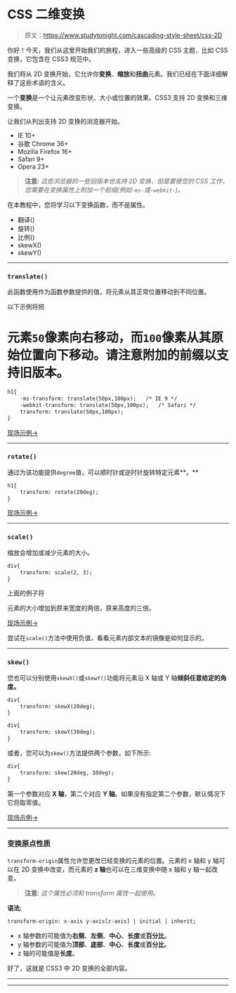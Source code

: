 # CSS 二维变换

> 原文：<https://www.studytonight.com/cascading-style-sheet/css-2D>

你好！今天，我们从这里开始我们的旅程，进入一些高级的 CSS 主题，比如 CSS 变换，它包含在 CSS3 规范中。

我们将从 2D 变换开始，它允许你**变换**、**缩放**和**扭曲**元素。我们已经在下面详细解释了这些术语的含义。

一个**变换**是一个让元素改变形状、大小或位置的效果。CSS3 支持 2D 变换和三维变换。

让我们从列出支持 2D 变换的浏览器开始。

*   IE 10+
*   谷歌 Chrome 36+
*   Mozilla Firefox 16+
*   Safari 9+
*   Opera 23+

> **注意:** *这些浏览器的一些旧版本也支持 2D 变换，但是要使您的 CSS 工作，您需要在变换属性上附加一个前缀(例如`-ms-`或`–webkit-`)。*

在本教程中，您将学习以下变换函数，而不是属性。

*   翻译()
*   旋转()
*   比例()
*   skewX()
*   skewY()

* * *

### `translate()`

此函数使用作为函数参数提供的值，将元素从其正常位置移动到不同位置。

以下示例将把

# 元素`50`像素向右移动，而`100`像素从其原始位置向下移动。请注意附加的前缀以支持旧版本。

```html
h1{
    -ms-transform: translate(50px,100px);   /* IE 9 */
    -webkit-transform: translate(50px,100px);   /* Safari */
    transform: translate(50px,100px);
}
```

[现场示例→](/code/playground/web?file=css-2d_transformation_translate)

* * *

### `rotate()`

通过为该功能提供`degree`值，可以顺时针或逆时针旋转特定元素**。**

```html
h1{ 
    transform: rotate(20deg);
}
```

[现场示例→](/code/playground/web?file=css-2d_transformation_rotate)

* * *

### `scale()`

缩放会增加或减少元素的大小。

```html
div{ 
    transform: scale(2, 3);
}
```

上面的例子将

元素的大小增加到原来宽度的两倍，原来高度的三倍。

[现场示例→](/code/playground/web?file=css-2d_transformation_scale)

尝试在`scale()`方法中使用负值，看看元素内部文本的镜像是如何显示的。

* * *

### `skew()`

您也可以分别使用`skewX()`或`skewY()`功能将元素沿 X 轴或 Y 轴**倾斜任意给定的角度。**

```html
div{ 
    transform: skewX(20deg); 
}

div{ 
    transform: skewY(30deg); 
}
```

或者，您可以为`skew()`方法提供两个参数，如下所示:

```html
div{ 
    transform: skew(20deg, 30deg);
}
```

第一个参数对应 **X 轴**，第二个对应 **Y 轴**。如果没有指定第二个参数，默认情况下它将取零值。

[现场示例→](/code/playground/web?file=css-2d_transformation_skew)

* * *

### 变换原点性质

`transform-origin`属性允许您更改已经变换的元素的位置。元素的 x 轴和 y 轴可以在 2D 变换中改变，而元素的 **z 轴**也可以在三维变换中随 x 轴和 y 轴一起改变。

> **注意:** *这个属性必须和 transform 属性一起使用。*

**语法:**

```html
transform-origin: x-axis y-axis[z-axis] | initial | inherit;
```

*   x 轴参数的可能值为**右侧**、**左侧**、**中心**、**长度**或**百分比**。
*   y 轴参数的可能值为**顶部**、**底部**、**中心**、**长度**或**百分比**。
*   z 轴的可能值是**长度**。

好了，这就是 CSS3 中 2D 变换的全部内容。

* * *

* * *